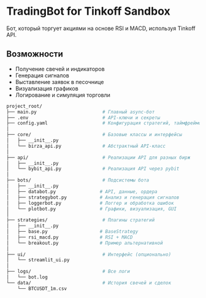 # TradingBot for Tinkoff Sandbox

Бот, который торгует акциями на основе RSI и MACD, используя Tinkoff API.

## Возможности
- Получение свечей и индикаторов
- Генерация сигналов
- Выставление заявок в песочнице
- Визуализация графиков
- Логирование и симуляция торговли

```bash
project_root/
├── main.py                        # Главный async-бот
├── .env                           # API-ключи и секреты
├── config.yaml                    # Конфигурация стратегий, таймфреймов и т.п.
│
├── core/                          # Базовые классы и интерфейсы
│   ├── __init__.py
│   └── birza_api.py               # Абстрактный API-класс
│
├── api/                           # Реализации API для разных бирж
│   ├── __init__.py
│   └── bybit_api.py               # Реализация API через pybit
│
├── bots/                          # Подсистемы бота
│   ├── __init__.py
│   ├── databot.py                # API, данные, ордера
│   ├── strategybot.py            # Анализ и генерация сигналов
│   ├── loggerbot.py              # Логгер и обработка ошибок
│   └── plotbot.py                # Графики, визуализация, GUI
│
├── strategies/                    # Плагины стратегий
│   ├── __init__.py
│   ├── base.py                   # BaseStrategy
│   ├── rsi_macd.py               # RSI + MACD
│   └── breakout.py               # Пример альтернативной
│
├── ui/                            # Интерфейс (опционально)
│   └── streamlit_ui.py
│
├── logs/                          # Все логи
│   └── bot.log
└── data/                          # История свечей и сделок
    └── BTCUSDT_1m.csv
```
